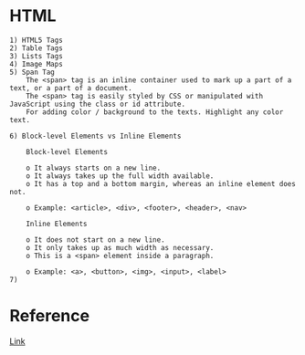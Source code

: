 # HTML

	1) HTML5 Tags
	2) Table Tags
	3) Lists Tags
	4) Image Maps
	5) Span Tag
		The <span> tag is an inline container used to mark up a part of a text, or a part of a document.
		The <span> tag is easily styled by CSS or manipulated with JavaScript using the class or id attribute.
		For adding color / background to the texts. Highlight any color text.

	6) Block-level Elements vs Inline Elements

		Block-level Elements

		o It always starts on a new line.
		o It always takes up the full width available.
		o It has a top and a bottom margin, whereas an inline element does not.

		o Example: <article>, <div>, <footer>, <header>, <nav>

		Inline Elements

		o It does not start on a new line.
		o It only takes up as much width as necessary.
		o This is a <span> element inside a paragraph.

		o Example: <a>, <button>, <img>, <input>, <label>
	7) 


# Reference

[Link](https://www.edureka.co/blog/interview-questions/top-50-html-interview-questions-and-answers/)